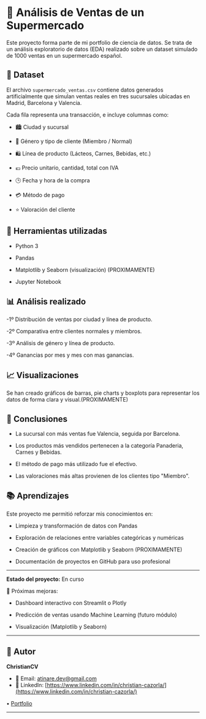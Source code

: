 # 🛒 Análisis de Ventas de un Supermercado

Este proyecto forma parte de mi portfolio de ciencia de datos. Se trata de un análisis exploratorio de datos (EDA) realizado sobre un dataset simulado de 1000 ventas en un supermercado español.

## 📁 Dataset

El archivo `supermercado_ventas.csv` contiene datos generados artificialmente que simulan ventas reales en tres sucursales ubicadas en Madrid, Barcelona y Valencia.

Cada fila representa una transacción, e incluye columnas como:

- 🏙️ Ciudad y sucursal

- 👤 Género y tipo de cliente (Miembro / Normal)

- 🛍️ Línea de producto (Lácteos, Carnes, Bebidas, etc.)

- 💶 Precio unitario, cantidad, total con IVA

- 🕒 Fecha y hora de la compra

- 💳 Método de pago

- ⭐ Valoración del cliente

## 🧪 Herramientas utilizadas

- Python 3

- Pandas

- Matplotlib y Seaborn (visualización) (PROXIMAMENTE)

- Jupyter Notebook

## 📊 Análisis realizado

-1º Distribución de ventas por ciudad y línea de producto.

-2º Comparativa entre clientes normales y miembros.

-3º Análisis de género y línea de producto.

-4º Ganancias por mes y mes con mas ganancias.

## 📈 Visualizaciones

Se han creado gráficos de barras, pie charts y boxplots para representar los datos de forma clara y visual.(PROXIMAMENTE)

## 📌 Conclusiones

- La sucursal con más ventas fue Valencia, seguida por Barcelona.

- Los productos más vendidos pertenecen a la categoría Panaderia, Carnes y Bebidas.

- El método de pago más utilizado fue el efectivo.

- Las valoraciones más altas provienen de los clientes tipo "Miembro".

## 📚 Aprendizajes

Este proyecto me permitió reforzar mis conocimientos en:

- Limpieza y transformación de datos con Pandas

- Exploración de relaciones entre variables categóricas y numéricas

- Creación de gráficos con Matplotlib y Seaborn (PROXIMAMENTE)

- Documentación de proyectos en GitHub para uso profesional

---

**Estado del proyecto:** En curso

📌 Próximas mejoras:

- Dashboard interactivo con Streamlit o Plotly

- Predicción de ventas usando Machine Learning (futuro módulo)

- Visualización (Matplotlib y Seaborn)

---
## 👤 Autor

**ChristianCV**

- 📧 Email: [atinare.dev@gmail.com](atinare.dev@gmail.com)
- 💼 LinkedIn: [https://www.linkedin.com/in/christian-cazorla/](https://www.linkedin.com/in/christian-cazorla/)

• [Portfolio](https://github.com/AtinareDev/PORTFOLIO_Data_Science)

---
